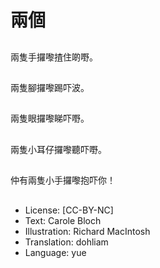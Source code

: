 # 兩個

##
兩隻手攞嚟揸住啲嘢。

##
兩隻腳攞嚟踢吓波。

##
兩隻眼攞嚟睇吓嘢。

##
兩隻小耳仔攞嚟聽吓嘢。

##
仲有兩隻小手攞嚟抱吓你！

##
* License: [CC-BY-NC]
* Text: Carole Bloch
* Illustration: Richard MacIntosh
* Translation: dohliam
* Language: yue
